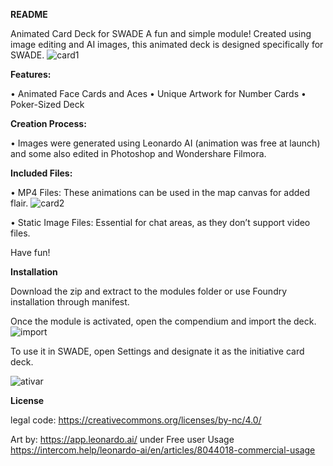 **README**



Animated Card Deck for SWADE
A fun and simple module! Created using image editing and AI images, this animated deck is designed specifically for SWADE.
![card1](https://github.com/user-attachments/assets/ca007f76-df16-44d3-a81e-6f0388ff1d79)


**Features:**

•	Animated Face Cards and Aces
•	Unique Artwork for Number Cards
•	Poker-Sized Deck

**Creation Process:**

•	Images were generated using Leonardo AI (animation was free at launch) and some also edited in Photoshop and Wondershare Filmora.

**Included Files:**

•	MP4 Files: These animations can be used in the map canvas for added flair.
![card2](https://github.com/user-attachments/assets/c910ab63-8b3c-4c2f-a816-2b7ad1d05d95)


•	Static Image Files: Essential for chat areas, as they don’t support video files.

Have fun!



**Installation**

Download the zip and extract to the modules folder or use Foundry installation through manifest.

Once the module is activated, open the compendium and import the deck.
![import](https://github.com/user-attachments/assets/5ad422ac-e689-4c5a-bbed-7131b0a1b5b0)

 

To use it in SWADE, open Settings and designate it as the initiative card deck.  

![ativar](https://github.com/user-attachments/assets/181bf1e4-e3aa-4940-9c0e-716e8fe11b9b)



**License**


legal code:  https://creativecommons.org/licenses/by-nc/4.0/

Art by: https://app.leonardo.ai/   under Free user Usage   https://intercom.help/leonardo-ai/en/articles/8044018-commercial-usage 


